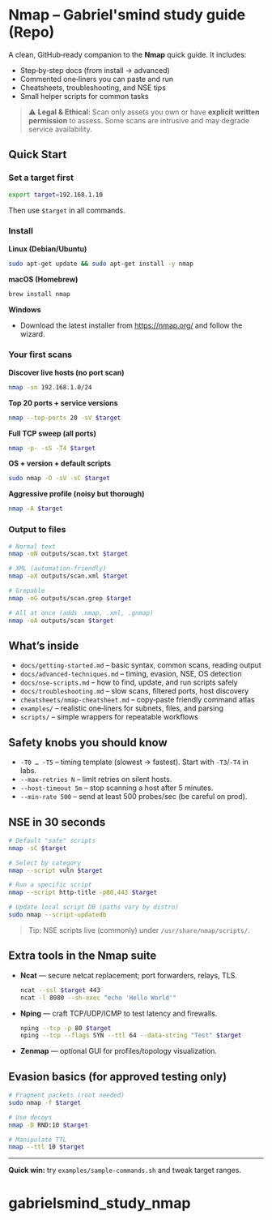 # Nmap – Gabriel'smind study guide (Repo)

A clean, GitHub‑ready companion to the **Nmap** quick guide. It includes:
- Step‑by‑step docs (from install → advanced)
- Commented one‑liners you can paste and run
- Cheatsheets, troubleshooting, and NSE tips
- Small helper scripts for common tasks

> ⚠️ **Legal & Ethical**: Scan only assets you own or have **explicit written permission** to assess. Some scans are intrusive and may degrade service availability.

## Quick Start

### Set a target first
```bash
export target=192.168.1.10
```
Then use `$target` in all commands.


### Install
**Linux (Debian/Ubuntu)**
```bash
sudo apt-get update && sudo apt-get install -y nmap
```

**macOS (Homebrew)**
```bash
brew install nmap
```

**Windows**
- Download the latest installer from https://nmap.org/ and follow the wizard.

### Your first scans
**Discover live hosts (no port scan)**
```bash
nmap -sn 192.168.1.0/24
```

**Top 20 ports + service versions**
```bash
nmap --top-ports 20 -sV $target
```

**Full TCP sweep (all ports)**
```bash
nmap -p- -sS -T4 $target
```

**OS + version + default scripts**
```bash
sudo nmap -O -sV -sC $target
```

**Aggressive profile (noisy but thorough)**
```bash
nmap -A $target
```

### Output to files
```bash
# Normal text
nmap -oN outputs/scan.txt $target

# XML (automation-friendly)
nmap -oX outputs/scan.xml $target

# Grepable
nmap -oG outputs/scan.grep $target

# All at once (adds .nmap, .xml, .gnmap)
nmap -oA outputs/scan $target
```

## What’s inside
- `docs/getting-started.md` – basic syntax, common scans, reading output
- `docs/advanced-techniques.md` – timing, evasion, NSE, OS detection
- `docs/nse-scripts.md` – how to find, update, and run scripts safely
- `docs/troubleshooting.md` – slow scans, filtered ports, host discovery
- `cheatsheets/nmap-cheatsheet.md` – copy‑paste friendly command atlas
- `examples/` – realistic one‑liners for subnets, files, and parsing
- `scripts/` – simple wrappers for repeatable workflows

## Safety knobs you should know
- `-T0 … -T5` – timing template (slowest → fastest). Start with `-T3`/`-T4` in labs.
- `--max-retries N` – limit retries on silent hosts.
- `--host-timeout 5m` – stop scanning a host after 5 minutes.
- `--min-rate 500` – send at least 500 probes/sec (be careful on prod).

## NSE in 30 seconds
```bash
# Default "safe" scripts
nmap -sC $target

# Select by category
nmap --script vuln $target

# Run a specific script
nmap --script http-title -p80,443 $target

# Update local script DB (paths vary by distro)
sudo nmap --script-updatedb
```
> Tip: NSE scripts live (commonly) under `/usr/share/nmap/scripts/`.

## Extra tools in the Nmap suite
- **Ncat** — secure netcat replacement; port forwarders, relays, TLS.
  ```bash
  ncat --ssl $target 443
  ncat -l 8080 --sh-exec "echo 'Hello World'"
  ```
- **Nping** — craft TCP/UDP/ICMP to test latency and firewalls.
  ```bash
  nping --tcp -p 80 $target
  nping --tcp --flags SYN --ttl 64 --data-string "Test" $target
  ```
- **Zenmap** — optional GUI for profiles/topology visualization.

## Evasion basics (for approved testing only)
```bash
# Fragment packets (root needed)
sudo nmap -f $target

# Use decoys
nmap -D RND:10 $target

# Manipulate TTL
nmap --ttl 10 $target
```

---

**Quick win:** try `examples/sample-commands.sh` and tweak target ranges.
# gabrielsmind_study_nmap
